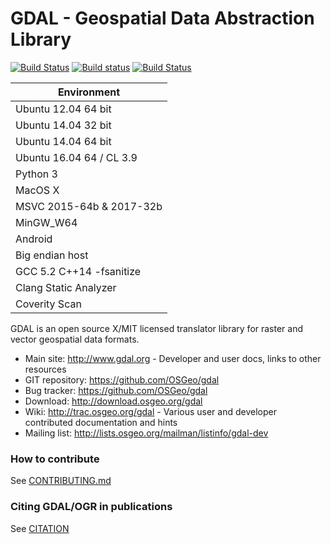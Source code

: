 GDAL - Geospatial Data Abstraction Library
====

[![Build Status](https://travis-ci.com/OSGeo/gdal.svg?branch=master)](https://travis-ci.com/OSGeo/gdal)
[![Build status](https://ci.appveyor.com/api/projects/status/jtwx0pcr0y01i17p/branch/master?svg=true)](https://ci.appveyor.com/project/OSGeo/gdal)
[![Build Status](https://scan.coverity.com/projects/749/badge.svg?flat=1)](https://scan.coverity.com/projects/gdal)

| Environment              |
| ------------------------ |
| Ubuntu 12.04 64 bit      |
| Ubuntu 14.04 32 bit      |
| Ubuntu 14.04 64 bit      |
| Ubuntu 16.04 64 / CL 3.9 |
| Python 3                 |
| MacOS X                  |
| MSVC 2015-64b & 2017-32b |
| MinGW_W64                |
| Android                  |
| Big endian host          |
| GCC 5.2 C++14 -fsanitize |
| Clang Static Analyzer    |
| Coverity Scan            |

GDAL is an open source X/MIT licensed translator library for raster and vector geospatial data formats.

* Main site: http://www.gdal.org - Developer and user docs, links to other resources
* GIT repository: https://github.com/OSGeo/gdal
* Bug tracker: https://github.com/OSGeo/gdal
* Download: http://download.osgeo.org/gdal
* Wiki: http://trac.osgeo.org/gdal - Various user and developer contributed documentation and hints
* Mailing list: http://lists.osgeo.org/mailman/listinfo/gdal-dev

### How to contribute

See [CONTRIBUTING.md](CONTRIBUTING.md)

### Citing GDAL/OGR in publications

See [CITATION](CITATION)
